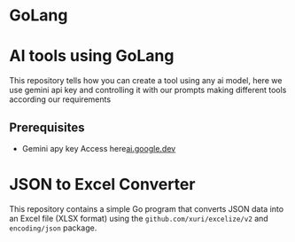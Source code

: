 # GoLang

# AI tools using GoLang
This repository tells how you can create a tool using any ai model, here we use gemini api key and controlling it with our prompts making different tools according our requirements
## Prerequisites

- Gemini apy key Access here[ai.google.dev](ai.google.dev)

# JSON to Excel Converter

This repository contains a simple Go program that converts JSON data into an Excel file (XLSX format) using the `github.com/xuri/excelize/v2` and `encoding/json` package.
